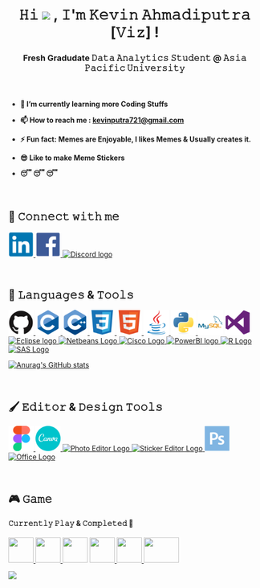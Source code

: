 <h1 align = "center",>
𝙷𝚒 <img src="https://raw.githubusercontent.com/MartinHeinz/MartinHeinz/master/wave.gif" width = "30px"> , 𝙸'𝚖 𝙺𝚎𝚟𝚒𝚗 𝙰𝚑𝚖𝚊𝚍𝚒𝚙𝚞𝚝𝚛𝚊 [𝚅𝚒𝚣] !</h1>

<h3 align= "center">
Fresh Gradudate 𝙳𝚊𝚝𝚊 𝙰𝚗𝚊𝚕𝚢𝚝𝚒𝚌𝚜 𝚂𝚝𝚞𝚍𝚎𝚗𝚝 @ 𝙰𝚜𝚒𝚊 𝙿𝚊𝚌𝚒𝚏𝚒𝚌 𝚄𝚗𝚒𝚟𝚎𝚛𝚜𝚒𝚝𝚢 </h3>
<br>

<h4>
  
- 🌱 I’m currently learning more Coding Stuffs

- 📫 How to reach me : kevinputra721@gmail.com

- ⚡ Fun fact: Memes are Enjoyable, I likes Memes & Usually creates it.
  
- 😎 Like to make Meme Stickers
 
- 😴 😴 😴 
  
</h4>

<br>

<h2> 📱 𝙲𝚘𝚗𝚗𝚎𝚌𝚝 𝚠𝚒𝚝𝚑 𝚖𝚎 </h2>

<a href="https://www.linkedin.com/in/kevin-ahmadi/" target="_blank" rel="noreferrer"> <img src="https://raw.githubusercontent.com/devicons/devicon/2ae2a900d2f041da66e950e4d48052658d850630/icons/linkedin/linkedin-original.svg" alt="linkedin logo" width = "50px" height = "50px"> </a>
<a href="https://www.facebook.com/kevin.ap.710/" target="_blank" rel="noreferrer"> <img src="https://raw.githubusercontent.com/devicons/devicon/2ae2a900d2f041da66e950e4d48052658d850630/icons/facebook/facebook-original.svg" alt="FB logo" width = "50px" height = "50px"> </a>
<a href="https://discordapp.com/users/478149740140429312/" target="_blank" rel="noreferrer"> <img src="https://camo.githubusercontent.com/5b475732a4ed305b1041d81185353428fb9860f5e5a5fe3249ee547e3b5aa69b/68747470733a2f2f63646e2e7261776769742e636f6d2f4e4e54696e2f646973636f72642d6c6f676f2f66343333333334342f7372632f6173736574732f616e696d61746564646973636f72642e737667" alt="Discord logo" width = "50px" height = "50px"> </a>

<br>


<h2> 🧰 𝙻𝚊𝚗𝚐𝚞𝚊𝚐𝚎𝚜 & 𝚃𝚘𝚘𝚕𝚜 </h2>

<a href="https://github.com/" target="_blank" rel="noreferrer"> <img src="https://raw.githubusercontent.com/devicons/devicon/2ae2a900d2f041da66e950e4d48052658d850630/icons/github/github-original.svg" alt="Github Logo" width = "50px" height = "50px"> </a> 
<a href="https://www.cprogramming.com/" target="_blank" rel="noreferrer"> <img src="https://raw.githubusercontent.com/devicons/devicon/master/icons/c/c-original.svg" alt="c" width="50px" height="50px"/> </a>
<a href="https://www.w3schools.com/cpp/" target="_blank" rel="noreferrer"> <img src="https://raw.githubusercontent.com/devicons/devicon/master/icons/cplusplus/cplusplus-original.svg" alt="cplusplus" width="50px" height="50px"/> </a>
<a href="https://www.w3schools.com/css/" target="_blank" rel="noreferrer"> <img src="https://raw.githubusercontent.com/devicons/devicon/2ae2a900d2f041da66e950e4d48052658d850630/icons/css3/css3-original.svg " alt="CSS logo" width = "50px" height = "50px"> </a>
<a href="https://www.w3.org/html/" target="_blank" rel="noreferrer"> <img src="https://raw.githubusercontent.com/devicons/devicon/2ae2a900d2f041da66e950e4d48052658d850630/icons/html5/html5-original.svg" alt="html5" width="50px" height="50px"/> </a>
<a href="https://www.java.com" target="_blank" rel="noreferrer">  <img src="https://raw.githubusercontent.com/devicons/devicon/2ae2a900d2f041da66e950e4d48052658d850630/icons/java/java-original.svg " alt="JAVA logo" width = "50px" height = "50px">  </a>
<a href="https://www.python.org" target="_blank" rel="noreferrer"> <img src="https://raw.githubusercontent.com/devicons/devicon/2ae2a900d2f041da66e950e4d48052658d850630/icons/python/python-original.svg" alt="PYP logo" width = "50px" height = "50px"> </a>
<a href="https://www.mysql.com/" target="_blank" rel="noreferrer"> <img src="https://raw.githubusercontent.com/devicons/devicon/2ae2a900d2f041da66e950e4d48052658d850630/icons/mysql/mysql-original-wordmark.svg" alt="MySQL Logo" width = "50px" height = "50px"></a>
<a href="https://visualstudio.microsoft.com/" target="_blank" rel="noreferrer"> <img src="https://raw.githubusercontent.com/devicons/devicon/2ae2a900d2f041da66e950e4d48052658d850630/icons/visualstudio/visualstudio-plain.svg" alt="V Studio logo" width = "50px" height = "50px"> </a>
<a href="https://www.eclipse.org/" target="_blank" rel="noreferrer"> <img src="https://cdn.freebiesupply.com/logos/large/2x/eclipse-11-logo-png-transparent.png" alt="Eclipse logo" width = "50px" height = "50x"> </a>
<a href="https://netbeans.apache.org/download/index.html" target="_blank" rel="noreferrer"> <img src="https://upload.wikimedia.org/wikipedia/commons/thumb/9/98/Apache_NetBeans_Logo.svg/1200px-Apache_NetBeans_Logo.svg.png" alt="Netbeans Logo" width = "50px" height = "60px"> </a>
<a href="https://www.cisco.com/" target="_blank" rel="noreferrer"> <img src="https://upload.wikimedia.org/wikipedia/commons/thumb/0/08/Cisco_logo_blue_2016.svg/800px-Cisco_logo_blue_2016.svg.png" alt="Cisco Logo" width = "50px" height = "50px"> </a>
<a href="https://powerbi.microsoft.com/en-us/" target="_blank" rel="noreferrer"> <img src="https://static.wikia.nocookie.net/logopedia/images/8/8c/Kisspng-power-bi-business-intelligence-microsoft-azure-mic-office-365-d-nieuwe-cloud-omgeving-dynamics-on-5be7b365088c80.991032501541911397035.png/revision/latest/scale-to-width-down/1504?cb=20200213050332" alt="PowerBI logo" width = "50px" height = "50px"> </a>
<a href="https://www.r-project.org/" target="_blank" rel="noreferrer"> <img src="https://upload.wikimedia.org/wikipedia/commons/thumb/1/1b/R_logo.svg/2560px-R_logo.svg.png" alt="R Logo" width = "50px" height = "50px"> </a>
<a href="https://www.sas.com/en_us/home.html" target="_blank" rel="noreferrer"> <img src="https://upload.wikimedia.org/wikipedia/commons/thumb/1/10/SAS_logo_horiz.svg/2560px-SAS_logo_horiz.svg.png" alt="SAS Logo" width = "80px" height = "50px"> </a>




[![Anurag's GitHub stats](https://github-readme-stats.vercel.app/api?username=VizDz&show_icons=true&theme=radical)](https://github.com/VizDz/github-readme-stats)


<br>

<h2> 🖌️ 𝙴𝚍𝚒𝚝𝚘𝚛 & 𝙳𝚎𝚜𝚒𝚐𝚗 𝚃𝚘𝚘𝚕𝚜 </h2>

<a href="https://www.figma.com/" target="_blank" rel="noreferrer"> <img src="https://raw.githubusercontent.com/devicons/devicon/2ae2a900d2f041da66e950e4d48052658d850630/icons/figma/figma-original.svg" alt="Figma Logo" width = "50px" height = "50px"> </a>
<a href="https://www.canva.com/" target="_blank" rel="noreferrer"> <img src="https://raw.githubusercontent.com/devicons/devicon/2ae2a900d2f041da66e950e4d48052658d850630/icons/canva/canva-original.svg" alt="Canva Logo" width = "50px" height = "50px"> </a>
<a href="https://www.iudesk.com/" target="_blank" rel="noreferrer"> <img src="https://www.apkmirror.com/wp-content/uploads/2019/03/5c91ba43a70c2.png" alt="Photo Editor Logo" width = "50px" height = "50px"> </a>
<a href="https://play.google.com/store/apps/details?id=com.marsvard.stickermakerforwhatsapp&hl=in&gl=US" target="_blank" rel="noreferrer"><img src="https://play-lh.googleusercontent.com/7WoJ43YUgwTmFa-SF88Mmp-HW9EMgPQPAiAnnrw-72GujiF7ymDrguQ2mvJ59hHTtp1r" alt="Sticker Editor Logo" width = "50px" height = "50px"> </a>
 <a href="https://www.adobe.com/" target="_blank" rel="noreferrer"><img src="https://raw.githubusercontent.com/devicons/devicon/2ae2a900d2f041da66e950e4d48052658d850630/icons/photoshop/photoshop-plain.svg" alt="PhotoShop Logo" width = "50px" height = "50px"> </a>
<a href="https://www.office.com/" target="_blank" rel="noreferrer"> <img src="https://upload.wikimedia.org/wikipedia/commons/thumb/5/5f/Microsoft_Office_logo_%282019%E2%80%93present%29.svg/1200px-Microsoft_Office_logo_%282019%E2%80%93present%29.svg.png" alt="Office Logo" width = "50px" height = "50px"> </a>

<br>

<h2> 🎮 𝙶𝚊𝚖𝚎</h2>
<h4> 𝙲𝚞𝚛𝚛𝚎𝚗𝚝𝚕𝚢 𝙿𝚕𝚊𝚢 & 𝙲𝚘𝚖𝚙𝚕𝚎𝚝𝚎𝚍 🙂 </h4>

<a href="https://genshin.hoyoverse.com/en/home" target="_blank" rel="noreferrer"> <img src ="https://inceptum-stor.icons8.com/H2aC6PJj6G9x/unnamed.png" width = "50px" height = "50px"> </a>
<a href="https://pgr.kurogame.net/" target="_blank" rel="noreferrer"> <img src ="https://static.wikia.nocookie.net/punishing-gray-raven/images/e/e6/Site-logo.png/revision/latest?cb=20210602194638" width = "50px" height = "50px"> </a>
<a href="https://eldenring.bn-ent.net/en/" target="_blank" rel="noreferrer"> <img src ="https://image.api.playstation.com/vulcan/ap/rnd/202108/0410/np2Eb60bDep9fDWtqNNSzqZI.png" width = "50px" height = "50px"></a>
<a href="https://www.dota2.com/home" target="_blank" rel="noreferrer"> <img src ="https://seeklogo.com/images/D/dota-2-logo-7804D430C9-seeklogo.com.png" width = "50px" height = "50px"> </a>
<a href="https://finalfantasyxv.square-enix-games.com/" target="_blank" rel="noreferrer"> <img src ="https://png.pngitem.com/pimgs/s/184-1846111_transparent-final-fantasy-png-final-fantasy-xv-logo.png" width = "50px" height = "50px"> </a>
<a href="https://nierautomata.square-enix-games.com/en-us/age-gate/" target="_blank" rel="noreferrer"><img src ="https://www.siliconera.com/wp-content/uploads/2022/02/NieR-Automata-5th-Anniversary.jpg" width = "70px" height = "50px"> </a>


<img src ="https://c.tenor.com/KkrCQld_3HcAAAAd/raiden-shogun-genshin-impact.gif" width = "888px" ></a>

<br>





